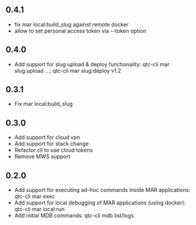 0.4.1
-----------
- fix mar local:build_slug against remote docker
- allow to set personal access token via --token option

0.4.0
-----------
- Add support for slug upload & deploy functionality: qtc-cli mar slug:upload ...; qtc-cli mar slug:deploy v1.2

0.3.1
-----------
- Fix mar local:build_slug


0.3.0
-----------

- Add support for cloud vpn
- Add support for stack change
- Refactor cli to use cloud tokens
- Remove MWS support

0.2.0
-----------

- Add support for executing ad-hoc commands inside MAR applications: qtc-cli mar exec
- Add support for local debugging of MAR applications (using docker): qtc-cli mar local:run
- Add initial MDB commands: qtc-cli mdb list/logs
